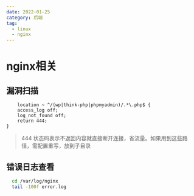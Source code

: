 ```yaml
---
date: 2022-01-25
category: 后端
tag:
  - linux
  - nginx
---
```

# nginx相关

## 漏洞扫描

```nginx
    location ~ ^/(wp|think-php|phpmyadmin)/.*\.php$ {
    access_log off;
    log_not_found off;
    return 444;
}
```

> 444 状态码表示不返回内容就直接断开连接，省流量。如果用到这些路径，需配置重写，放到子目录

## 错误日志查看

```bash
  cd /var/log/nginx
  tail -100f error.log
```
